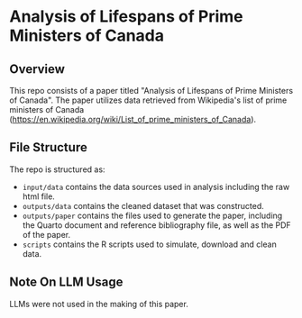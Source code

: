 # Analysis of Lifespans of Prime Ministers of Canada

## Overview

This repo consists of a paper titled "Analysis of Lifespans of Prime Ministers of Canada". The paper utilizes data retrieved from Wikipedia's list of prime ministers of Canada (https://en.wikipedia.org/wiki/List_of_prime_ministers_of_Canada).

## File Structure

The repo is structured as:

-   `input/data` contains the data sources used in analysis including the raw html file.
-   `outputs/data` contains the cleaned dataset that was constructed.
-   `outputs/paper` contains the files used to generate the paper, including the Quarto document and reference bibliography file, as well as the PDF of the paper. 
-   `scripts` contains the R scripts used to simulate, download and clean data.

## Note On LLM Usage

LLMs were not used in the making of this paper.